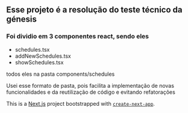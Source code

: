 ## Esse projeto é a resolução do teste técnico da génesis

### Foi dividio em 3 componentes react, sendo eles

- schedules.tsx
- addNewSchedules.tsx
- showSchedules.tsx

todos eles na pasta components/schedules

Usei esse formato de pasta, pois facilita a implementação de novas funcionalidades e da reutilização de código e evitando refatorações

This is a [Next.js](https://nextjs.org/) project bootstrapped with [`create-next-app`](https://github.com/vercel/next.js/tree/canary/packages/create-next-app).
